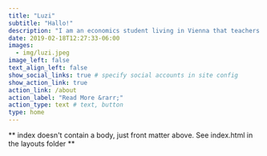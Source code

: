 ```yaml
---
title: "Luzi"
subtitle: "Hallo!"
description: "I am an economics student living in Vienna that teachers herself how to use R. On the [blog](/blog), I mainly write about various data visualization projects. If you want to learn more about R and don't know where to start, take a look at the [Resources](/resources) tab."
date: 2019-02-18T12:27:33-06:00
images:
  - img/luzi.jpeg
image_left: false
text_align_left: false
show_social_links: true # specify social accounts in site config
show_action_link: true
action_link: /about
action_label: "Read More &rarr;"
action_type: text # text, button
type: home
---
```


** index doesn't contain a body, just front matter above.
See index.html in the layouts folder **

